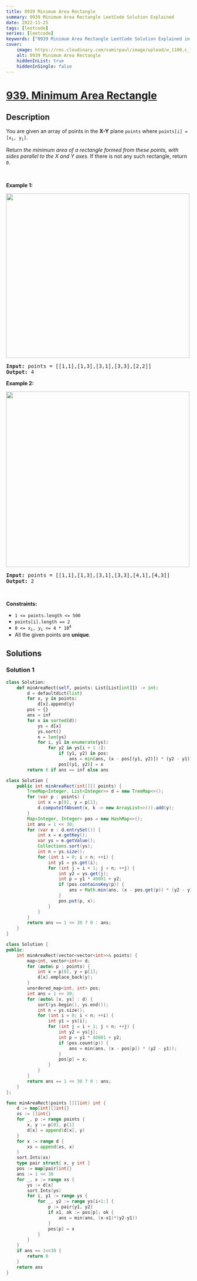 ```yaml
---
title: 0939 Minimum Area Rectangle
summary: 0939 Minimum Area Rectangle LeetCode Solution Explained
date: 2022-11-25
tags: [leetcode]
series: [leetcode]
keywords: ["0939 Minimum Area Rectangle LeetCode Solution Explained in all languages", "0939 Minimum Area Rectangle", "LeetCode", "leetcode solution in Python3 C++ Java Go PHP Ruby Swift TypeScript Rust C# JavaScript C", "GeeksforGeeks", "InterviewBit", "Coding Ninjas", "HackerRank", "HackerEarth", "CodeChef", "TopCoder", "AlgoExpert", "freeCodeCamp", "Codeforces", "GitHub", "AtCoder", "Samir Paul"]
cover:
    image: https://res.cloudinary.com/samirpaul/image/upload/w_1100,c_fit,co_rgb:FFFFFF,l_text:Arial_75_bold:0939 Minimum Area Rectangle - Solution Explained/problem-solving.webp
    alt: 0939 Minimum Area Rectangle
    hiddenInList: true
    hiddenInSingle: false
---
```



# [939. Minimum Area Rectangle](https://leetcode.com/problems/minimum-area-rectangle)


## Description

<p>You are given an array of points in the <strong>X-Y</strong> plane <code>points</code> where <code>points[i] = [x<sub>i</sub>, y<sub>i</sub>]</code>.</p>

<p>Return <em>the minimum area of a rectangle formed from these points, with sides parallel to the X and Y axes</em>. If there is not any such rectangle, return <code>0</code>.</p>

<p>&nbsp;</p>
<p><strong class="example">Example 1:</strong></p>
<img alt="" src="https://spcdn.pages.dev/leetcode/problems/0939.Minimum%20Area%20Rectangle/images/rec1.jpg" style="width: 500px; height: 447px;" />
<pre>
<strong>Input:</strong> points = [[1,1],[1,3],[3,1],[3,3],[2,2]]
<strong>Output:</strong> 4
</pre>

<p><strong class="example">Example 2:</strong></p>
<img alt="" src="https://spcdn.pages.dev/leetcode/problems/0939.Minimum%20Area%20Rectangle/images/rec2.jpg" style="width: 500px; height: 477px;" />
<pre>
<strong>Input:</strong> points = [[1,1],[1,3],[3,1],[3,3],[4,1],[4,3]]
<strong>Output:</strong> 2
</pre>

<p>&nbsp;</p>
<p><strong>Constraints:</strong></p>

<ul>
	<li><code>1 &lt;= points.length &lt;= 500</code></li>
	<li><code>points[i].length == 2</code></li>
	<li><code>0 &lt;= x<sub>i</sub>, y<sub>i</sub> &lt;= 4 * 10<sup>4</sup></code></li>
	<li>All the given points are <strong>unique</strong>.</li>
</ul>

## Solutions

### Solution 1

<!-- tabs:start -->

```python
class Solution:
    def minAreaRect(self, points: List[List[int]]) -> int:
        d = defaultdict(list)
        for x, y in points:
            d[x].append(y)
        pos = {}
        ans = inf
        for x in sorted(d):
            ys = d[x]
            ys.sort()
            n = len(ys)
            for i, y1 in enumerate(ys):
                for y2 in ys[i + 1 :]:
                    if (y1, y2) in pos:
                        ans = min(ans, (x - pos[(y1, y2)]) * (y2 - y1))
                    pos[(y1, y2)] = x
        return 0 if ans == inf else ans
```

```java
class Solution {
    public int minAreaRect(int[][] points) {
        TreeMap<Integer, List<Integer>> d = new TreeMap<>();
        for (var p : points) {
            int x = p[0], y = p[1];
            d.computeIfAbsent(x, k -> new ArrayList<>()).add(y);
        }
        Map<Integer, Integer> pos = new HashMap<>();
        int ans = 1 << 30;
        for (var e : d.entrySet()) {
            int x = e.getKey();
            var ys = e.getValue();
            Collections.sort(ys);
            int n = ys.size();
            for (int i = 0; i < n; ++i) {
                int y1 = ys.get(i);
                for (int j = i + 1; j < n; ++j) {
                    int y2 = ys.get(j);
                    int p = y1 * 40001 + y2;
                    if (pos.containsKey(p)) {
                        ans = Math.min(ans, (x - pos.get(p)) * (y2 - y1));
                    }
                    pos.put(p, x);
                }
            }
        }
        return ans == 1 << 30 ? 0 : ans;
    }
}
```

```cpp
class Solution {
public:
    int minAreaRect(vector<vector<int>>& points) {
        map<int, vector<int>> d;
        for (auto& p : points) {
            int x = p[0], y = p[1];
            d[x].emplace_back(y);
        }
        unordered_map<int, int> pos;
        int ans = 1 << 30;
        for (auto& [x, ys] : d) {
            sort(ys.begin(), ys.end());
            int n = ys.size();
            for (int i = 0; i < n; ++i) {
                int y1 = ys[i];
                for (int j = i + 1; j < n; ++j) {
                    int y2 = ys[j];
                    int p = y1 * 40001 + y2;
                    if (pos.count(p)) {
                        ans = min(ans, (x - pos[p]) * (y2 - y1));
                    }
                    pos[p] = x;
                }
            }
        }
        return ans == 1 << 30 ? 0 : ans;
    }
};
```

```go
func minAreaRect(points [][]int) int {
	d := map[int][]int{}
	xs := []int{}
	for _, p := range points {
		x, y := p[0], p[1]
		d[x] = append(d[x], y)
	}
	for x := range d {
		xs = append(xs, x)
	}
	sort.Ints(xs)
	type pair struct{ x, y int }
	pos := map[pair]int{}
	ans := 1 << 30
	for _, x := range xs {
		ys := d[x]
		sort.Ints(ys)
		for i, y1 := range ys {
			for _, y2 := range ys[i+1:] {
				p := pair{y1, y2}
				if x1, ok := pos[p]; ok {
					ans = min(ans, (x-x1)*(y2-y1))
				}
				pos[p] = x
			}
		}
	}
	if ans == 1<<30 {
		return 0
	}
	return ans
}
```

<!-- tabs:end -->

<!-- end -->
